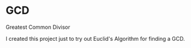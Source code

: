 GCD
===

Greatest Common Divisor

I created this project just to try out Euclid's Algorithm for finding a GCD.
